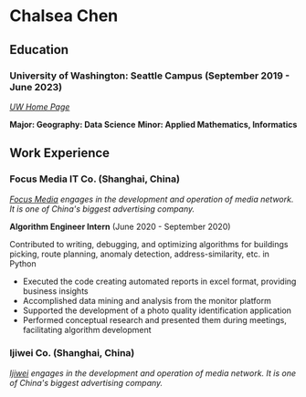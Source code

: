 # Chalsea Chen

## Education

### University of Washington: Seattle Campus (September 2019 - June 2023)
*[UW Home Page]*

**Major: Geography: Data Science** 
**Minor: Applied Mathematics, Informatics**


## Work Experience 

### Focus Media IT Co. (Shanghai, China)
*[Focus Media][] engages in the development and operation of media network. It is one of China's biggest advertising company.*

**Algorithm Engineer Intern** (June 2020 - September 2020)

Contributed to writing, debugging, and optimizing algorithms for buildings picking, route planning, anomaly detection, address-similarity, etc. in Python

- Executed the code creating automated reports in excel format, providing business insights
- Accomplished data mining and analysis from the monitor platform 
- Supported the development of a photo quality identification application
- Performed conceptual research and presented them during meetings, facilitating algorithm development

### Ijiwei Co. (Shanghai, China)
*[Ijiwei][] engages in the development and operation of media network. It is one of China's biggest advertising company.*


[UW Home Page]: https://www.washington.edu/
[Focus Media]: https://www.focusmedia.cn/en
[Ijiwei]: https://www.focusmedia.cn/en
